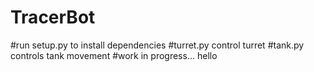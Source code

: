 # TracerBot
#run setup.py to install dependencies 
#turret.py control turret
#tank.py controls tank movement 
#work in progress...
hello
